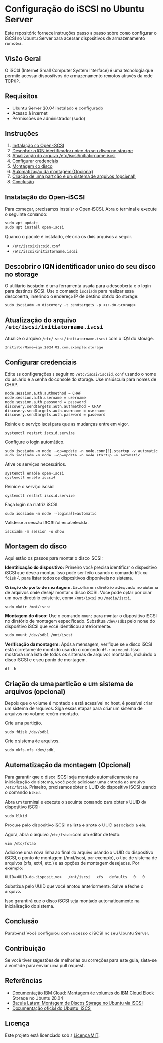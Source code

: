 # Configuração do iSCSI no Ubuntu Server

Este repositório fornece instruções passo a passo sobre como configurar o iSCSI no Ubuntu Server para acessar dispositivos de armazenamento remotos.

## Visão Geral

O iSCSI (Internet Small Computer System Interface) é uma tecnologia que permite acessar dispositivos de armazenamento remotos através da rede TCP/IP.

## Requisitos

- Ubuntu Server 20.04 instalado e configurado
- Acesso à internet
- Permissões de administrador (sudo)

## Instruções

1. [Instalação do Open-iSCSI](#instalação-do-open-iscsi)
2. [Descobrir o IQN identificador unico do seu disco no storage](#descobrir-o-iqn-identificador-unico-do-seu-disco-no-storage)
3. [Atualização do arquivo /etc/iscsi/initiatorname.iscsi](#atualização-do-arquivo-etciscsiinitiatornameiscsi)
4. [Configurar credenciais](#configurar-credenciais)
5. [Montagem do disco](#montagem-do-disco)
6. [Automatização da montagem (Opcional)](#automatização-da-montagem-opcional)
7. [Criação de uma partição e um sistema de arquivos (opcional)](#criação-de-uma-partição-e-um-sistema-de-arquivos-opcional)
8. [Conclusão](#conclusão)

## Instalação do Open-iSCSI

Para começar, precisamos instalar o Open-iSCSI. Abra o terminal e execute o seguinte comando:

```
sudo apt update
sudo apt install open-iscsi
```

Quando o pacote é instalado, ele cria os dois arquivos a seguir.

* `/etc/iscsi/iscsid.conf`
* `/etc/iscsi/initiatorname.iscsi`

## Descobrir o IQN identificador unico do seu disco no storage

O utilitário iscsiadm é uma ferramenta usada para a descoberta e o login para destinos iSCSI. Use o comando `iscsiadm` para realizar essa descoberta, inserindo o endereço IP de destino obtido do storage:

```
sudo iscsiadm -m discovery -t sendtargets -p <IP-do-Storage>
```

## Atualização do arquivo `/etc/iscsi/initiatorname.iscsi`

Atualize o arquivo `/etc/iscsi/initiatorname.iscsi` com o IQN do storage.

```
InitiatorName=iqn.2024-02.com.example:storage
```

## Configurar credenciais

Edite as configurações a seguir no `/etc/iscsi/iscsid.conf` usando o nome do usuário e a senha do console do storage. Use maiúscula para nomes de CHAP.

```
node.session.auth.authmethod = CHAP
node.session.auth.username = username
node.session.auth.password = password
discovery.sendtargets.auth.authmethod = CHAP
discovery.sendtargets.auth.username = username
discovery.sendtargets.auth.password = password
```
Reinicie o serviço iscsi para que as mudanças entre em vigor.

```
systemctl restart iscsid.service
```

Configure o login automático.

```
sudo iscsiadm -m node --op=update -n node.conn[0].startup -v automatic
sudo iscsiadm -m node --op=update -n node.startup -v automatic
```

Ative os serviços necessários.

```
systemctl enable open-iscsi
systemctl enable iscsid
```

Reinicie o serviço iscsid.

```
systemctl restart iscsid.service
```

Faça login na matriz iSCSI.

```
sudo iscsiadm -m node --loginall=automatic
```

Valide se a sessão iSCSI foi estabelecida.

```
iscsiadm -m session -o show
```
## Montagem do disco

Aqui estão os passos para montar o disco iSCSI:

**Identificação do dispositivo:** Primeiro você precisa identificar o dispositivo iSCSI que deseja montar. Isso pode ser feito usando o comando `blk` ou `fdisk-l` para listar todos os dispositivos disponíveis no sistema.

**Criação do ponto de montagem:** Escolha um diretório adequado no sistema de arquivos onde deseja montar o disco iSCSI. Você pode optar por criar um novo diretório existente, como `/mnt/iscsi` ou `/media/iscsi`.

```
sudo mkdir /mnt/iscsi
```

**Montagem do disco:**  Use o comando `mount` para montar o dispositivo iSCSI no diretório de montagem especificado. Substitua `/dev/sdb1` pelo nome do dispositivo iSCSI que você identificou anteriormente.

```
sudo mount /dev/sdb1 /mnt/iscsi
```
**Verificação da montagem:** Após a mensagem, verifique se o disco iSCSI está corretamente montado usando o comando `df-h` ou `mount`. Isso mostrará uma lista de todos os sistemas de arquivos montados, incluindo o disco iSCSI e e seu ponto de montagem.

```
df -h
```
## Criação de uma partição e um sistema de arquivos (opcional)

Depois que o volume é montado e está acessível no host, é possível criar um sistema de arquivos. Siga essas etapas para criar um sistema de arquivos no volume recém-montado.

Crie uma partição.

```
sudo fdisk /dev/sdb1
```

Crie o sistema de arquivos.

```
sudo mkfs.xfs /dev/sdb1
```

## Automatização da montagem (Opcional)

Para garantir que o disco iSCSI seja montado automaticamente na inicialização do sistema, você pode adicionar uma entrada ao arquivo `/etc/fstab`. Primeiro, precisamos obter o UUID do dispositivo iSCSI usando o comando `blkid`.

Abra um terminal e execute o seguinte comando para obter o UUID do dispositivo iSCSI:

```
sudo blkid
```

Procure pelo dispositivo iSCSI na lista e anote o UUID associado a ele.

Agora, abra o arquivo `/etc/fstab` com um editor de texto:

```
vim /etc/fstab
```

Adicione uma nova linha ao final do arquivo usando o UUID do dispositivo iSCSI, o ponto de montagem (/mnt/iscsi, por exemplo), o tipo de sistema de arquivos (xfs, ext4, etc.) e as opções de montagem desejadas. Por exemplo:

```
UUID=<UUID-do-dispositivo>   /mnt/iscsi   xfs   defaults   0   0
```

Substitua <UUID-do-dispositivo> pelo UUID que você anotou anteriormente. Salve e feche o arquivo.

Isso garantirá que o disco iSCSI seja montado automaticamente na inicialização do sistema.

## Conclusão

Parabéns! Você configurou com sucesso o iSCSI no seu Ubuntu Server.

## Contribuição

Se você tiver sugestões de melhorias ou correções para este guia, sinta-se à vontade para enviar uma pull request.

## Referências

- [Documentação IBM Cloud: Montagem de volumes do IBM Cloud Block Storage no Ubuntu 20.04](https://cloud.ibm.com/docs/BlockStorage?topic=BlockStorage-mountingUbu20&locale=pt-BR&interface=ui)
- [Bacula Latam: Montagem de Discos Storage no Ubuntu via iSCSI](https://www.bacula.lat/montar-discos-storage-nas-via-iscsi/)
- [Documentação oficial do Ubuntu: iSCSI](https://ubuntu.com/server/docs/service-iscsi)

## Licença

Este projeto está licenciado sob a [Licença MIT](LICENSE).